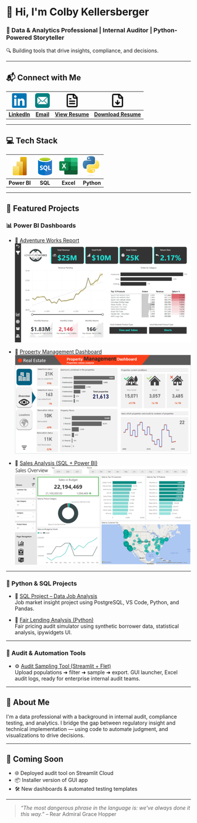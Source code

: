 # 👋 Hi, I'm Colby Kellersberger

### 🧠 Data & Analytics Professional | Internal Auditor | Python-Powered Storyteller  
🔍 Building tools that drive insights, compliance, and decisions.

---

## 📬 Connect with Me

| <a href="https://www.linkedin.com/in/colby-k" target="_blank"><img src="assets/img/LinkedIn.png" alt="LinkedIn" width="40"/></a> | <a href="mailto:colby.keller@gmail.com"><img src="assets/img/email.svg" alt="Email" width="40"/></a> | <a href="resume.md" target="_blank"><img src="assets/img/resume-md.png" alt="View Resume" width="40"/></a> | <a href="assets/docs/Resume.pdf" download><img src="assets/img/resume-pdf.png" alt="Download Resume" width="40"/></a> |
|:--:|:--:|:--:|:--:|
| [**LinkedIn**](https://www.linkedin.com/in/colby-k) | [**Email**](mailto:colby.keller@gmail.com) | [**View Resume**](resume.md) | [**Download Resume**](assets/docs/Resume.pdf) |

---

## 💻 Tech Stack

| <img src="assets/img/New_Power_BI_Logo.svg" alt="Power BI" width="50"/> | <img src="assets/img/SQL.png" alt="SQL" width="50"/> | <img src="assets/img/Excel.png" alt="Excel" width="50"/> | <img src="assets/img/Python-logo-notext.svg" alt="Python" width="50"/> |
|:--:|:--:|:--:|:--:|
| **Power BI** | **SQL** | **Excel** | **Python** |

---

## 🧠 Featured Projects

### 📊 Power BI Dashboards

- 🔗 [Adventure Works Report](https://app.powerbi.com/view?r=eyJrIjoiODhkYWI5ZmYtZTk0Yy00NjUwLTg0YjItNjI3ODA3MDk1N2U5IiwidCI6ImRmODY3OWNkLWE4MGUtNDVkOC05OWFjLWM4M2VkN2ZmOTVhMCJ9)  
  [![Adventure Works](assets/img/AdventureWorks.png)](https://app.powerbi.com/view?r=eyJrIjoiODhkYWI5ZmYtZTk0Yy00NjUwLTg0YjItNjI3ODA3MDk1N2U5IiwidCI6ImRmODY3OWNkLWE4MGUtNDVkOC05OWFjLWM4M2VkN2ZmOTVhMCJ9)

- 🔗 [Property Management Dashboard](https://app.powerbi.com/view?r=eyJrIjoiZjc0MTliNDYtNjZmYy00MWY1LTlmNTEtMmFiNGI2Y2FmOGY2IiwidCI6ImRmODY3OWNkLWE4MGUtNDVkOC05OWFjLWM4M2VkN2ZmOTVhMCJ9)  
  [![Property Management](assets/img/property_management.png)](https://app.powerbi.com/view?r=eyJrIjoiZjc0MTliNDYtNjZmYy00MWY1LTlmNTEtMmFiNGI2Y2FmOGY2IiwidCI6ImRmODY3OWNkLWE4MGUtNDVkOC05OWFjLWM4M2VkN2ZmOTVhMCJ9)

- 🔗 [Sales Analysis (SQL + Power BI)](https://github.com/colby-k/SQL_PowerBI_Project_Sales_Analysis)  
  [![Sales Dashboard](assets/img/Sales_Report.png)](https://app.powerbi.com/view?r=eyJrIjoiODBmZTYzMzAtYzZlMi00ODRlLWE2ZWItMmJkNDgwODhlNTc2IiwidCI6ImRmODY3OWNkLWE4MGUtNDVkOC05OWFjLWM4M2VkN2ZmOTVhMCJ9&pageName=ReportSection)

---

### 🐍 Python & SQL Projects

- 📁 [SQL Project – Data Job Analysis](https://github.com/colby-k/SQL_Project_Data_Job_Analysis)  
  Job market insight project using PostgreSQL, VS Code, Python, and Pandas.

- 📁 [Fair Lending Analysis (Python)](https://github.com/colby-k/Python_Project_Fair_Lending_Analysis)  
  Fair pricing audit simulator using synthetic borrower data, statistical analysis, ipywidgets UI.

---

### 🧰 Audit & Automation Tools

- ⚙️ [Audit Sampling Tool (Streamlit + Flet)](https://github.com/colby-k/audit-sampling-tool)  
  Upload populations ➜ filter ➜ sample ➜ export. GUI launcher, Excel audit logs, ready for enterprise internal audit teams.

---

## 🧭 About Me

I'm a data professional with a background in internal audit, compliance testing, and analytics. I bridge the gap between regulatory insight and technical implementation — using code to automate judgment, and visualizations to drive decisions.

---

## 🔧 Coming Soon

- 🌐 Deployed audit tool on Streamlit Cloud  
- 📦 Installer version of GUI app  
- 🛠️ New dashboards & automated testing templates  

---

> *“The most dangerous phrase in the language is: we've always done it this way.”* – Rear Admiral Grace Hopper
